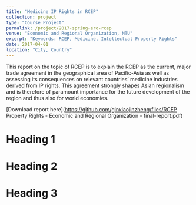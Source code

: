 ```yaml
---
title: "Medicine IP Rights in RCEP"
collection: project
type: "Course Project"
permalink: /project/2017-spring-ero-rcep
venue: "Economic and Regional Organization, NTU"
excerpt: "Keywords: RCEP, Medicine, Intellectual Property Rights"
date: 2017-04-01
location: "City, Country"
---
```


This report on the topic of RCEP is to explain the RCEP as the current, major trade agreement in the geographical area of Pacific-Asia as well as assessing its consequences on relevant countries’ medicine industries derived from IP rights. This agreement strongly shapes Asian regionalism and is therefore of paramount importance for the future development of the region and thus
also for world economies.

[Download report here](https://github.com/ginxiaojinzheng/files/RCEP Property Rights - Economic and Regional Organization - final-report.pdf)

Heading 1
======

Heading 2
======

Heading 3
======
